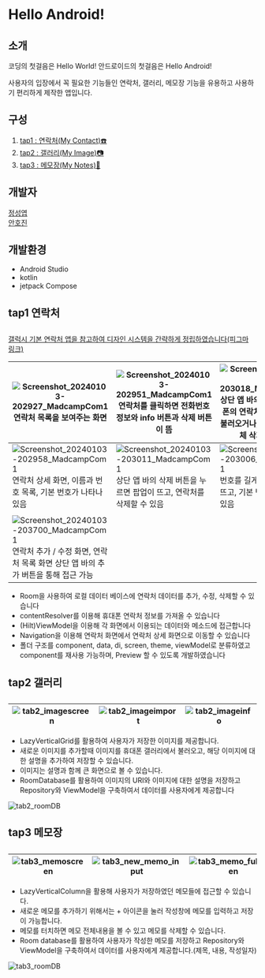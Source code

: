 # Hello Android!

## 소개

코딩의 첫걸음은 Hello World! 안드로이드의 첫걸음은 Hello Android!

사용자의 입장에서 꼭 필요한 기능들인 연락처, 갤러리, 메모장 기능을 유용하고 사용하기 편리하게 제작한 앱입니다.
## 구성
1. [tap1 : 연락처(My Contact)☎️](#tap1-연락처)<br>
2. [tap2 : 갤러리(My Image)📷](#tap2-갤러리)<br>
3. [tap3 : 메모장(My Notes)📝](#tap3-메모장)<br>

## 개발자
[정성엽](https://github.com/SungyeopJeong) <br>
[안호진](https://github.com/ahnhojin1026)
## 개발환경
* Android Studio<br>
* kotlin
* jetpack Compose

## tap1 연락처
## 

[갤럭시 기본 연락처 앱을 참고하여 디자인 시스템을 간략하게 정립하였습니다(피그마 링크)](https://www.figma.com/embed?embed_host=notion&url=https%3A%2F%2Fwww.figma.com%2Ffile%2F6bwhNUFprLSkoIXLa0zx1A%2FMadCamp%3Ftype%3Ddesign%26node-id%3D0%3A1%26mode%3Ddesign%26t%3DaznvtmSQG61tsxHm-1)

![Screenshot_20240103-202927_MadcampCom1](https://github.com/ahnhojin1026/madcampweek1/assets/71690205/b40d38a1-f6e5-4d2e-8c11-ec92ca2f7d01) 연락처 목록을 보여주는 화면 | ![Screenshot_20240103-202951_MadcampCom1](https://github.com/ahnhojin1026/madcampweek1/assets/71690205/3af80ee2-4c36-48ac-8c20-2ede19065778) 연락처를 클릭하면 전화번호 정보와 info 버튼과 삭제 버튼이 뜸 | ![Screenshot_20240103-203018_MadcampCom1](https://github.com/ahnhojin1026/madcampweek1/assets/71690205/4d3f0838-87e7-4d3a-895f-00d7c651dd82) 상단 앱 바의 더보기에서 휴대폰의 연락처로부터 연락처를 불러오거나, 연락처 목록을 전체 삭제할 수 있음
---|---|---
![Screenshot_20240103-202958_MadcampCom1](https://github.com/ahnhojin1026/madcampweek1/assets/71690205/e47bbaf2-c966-486a-ac7f-87b875411bd8) 연락처 상세 화면, 이름과 번호 목록, 기본 번호가 나타나 있음 | ![Screenshot_20240103-203011_MadcampCom1](https://github.com/ahnhojin1026/madcampweek1/assets/71690205/dd2a4847-667f-4bfc-8806-d85baeb76dd1) 상단 앱 바의 삭제 버튼을 누르면 팝업이 뜨고, 연락처를 삭제할 수 있음 | ![Screenshot_20240103-203006_MadcampCom1](https://github.com/ahnhojin1026/madcampweek1/assets/71690205/796c6d61-e0c4-474e-9d60-b092e602139c) 번호를 길게 클릭하면 팝업이 뜨고, 기본 번호로 설정할 수 있음
||
![Screenshot_20240103-203700_MadcampCom1](https://github.com/ahnhojin1026/madcampweek1/assets/71690205/66e958db-00ee-4964-9c82-46673665415e) 연락처 추가 / 수정 화면, 연락처 목록 화면 상단 앱 바의 추가 버튼을 통해 접근 가능||

- Room을 사용하여 로컬 데이터 베이스에 연락처 데이터를 추가, 수정, 삭제할 수 있습니다
- contentResolver를 이용해 휴대폰 연락처 정보를 가져올 수 있습니다
- (Hilt)ViewModel을 이용해 각 화면에서 이용되는 데이터와 메소드에 접근합니다
- Navigation을 이용해 연락처 화면에서 연락처 상세 화면으로 이동할 수 있습니다
- 폴더 구조를 component, data, di, screen, theme, viewModel로 분류하였고 component를 재사용 가능하며, Preview 할 수 있도록 개발하였습니다

## tap2 갤러리
## 
![tab2_imagescreen](https://github.com/ahnhojin1026/madcampweek1/assets/43876782/40a96bb6-41e1-4d89-8d8d-dadc5ec1f60e) |![tab2_imageimport](https://github.com/ahnhojin1026/madcampweek1/assets/43876782/29798ec5-57be-4c1a-bfde-57f36482fd5a) |![tab2_imageinfo](https://github.com/ahnhojin1026/madcampweek1/assets/43876782/48b07693-19f1-41e5-b4c6-b0cfa60f0880)
---|---|---

- LazyVerticalGrid를 활용하여 사용자가 저장한 이미지를 제공합니다.
- 새로운 이미지를 추가할때 이미지를 휴대폰 갤러리에서 불러오고, 해당 이미지에 대한 설명을 추가하여 저장할 수 있습니다.
- 이미지는 설명과 함께 큰 화면으로 볼 수 있습니다.
- RoomDatabase를 활용하여 이미지의 URI와 이미지에 대한 설명을 저장하고 Repository와 ViewModel을 구축하여서 데이터를 사용자에게 제공합니다<br>

![tab2_roomDB](https://github.com/ahnhojin1026/madcampweek1/assets/43876782/5df869f8-c7d7-4d26-b3ac-8b0d09abf4df)
## tap3 메모장
## 

![tab3_memoscreen](https://github.com/ahnhojin1026/madcampweek1/assets/43876782/97544e83-f46b-47a1-b993-16bb725a31bc)|![tab3_new_memo_input](https://github.com/ahnhojin1026/madcampweek1/assets/43876782/60121d05-d6ac-46c7-ace6-855a44e91f16)|![tab3_memo_fullscreen](https://github.com/ahnhojin1026/madcampweek1/assets/43876782/886f3971-cdaa-4495-a413-4e461722a630)
---|---|---
- LazyVerticalColumn을 활용해 사용자가 저장하였던 메모들에 접근할 수 있습니다.
- 새로운 메모를 추가하기 위해서는 + 아이콘을 눌러 작성창에 메모를 입력하고 저장이 가능합니다.
- 메모를 터치하면 메모 전체내용을 볼 수 있고 메모를 삭제할 수 있습니다.
- Room database를 활용하여 사용자가 작성한 메모를 저장하고 Repository와 ViewModel을 구축하여서 데이터를 사용자에게 제공합니다.(제목, 내용, 작성일자)
  
 ![tab3_roomDB](https://github.com/ahnhojin1026/madcampweek1/assets/43876782/3df7441c-83dc-4dc8-8ca0-7426162f8fe4)
